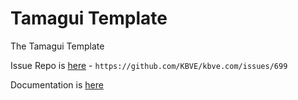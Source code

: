 # Tamagui Template

The Tamagui Template

Issue Repo is [here](https://github.com/KBVE/kbve.com/issues/699) - `https://github.com/KBVE/kbve.com/issues/699`

Documentation is [here](https://kbve.com/project/)